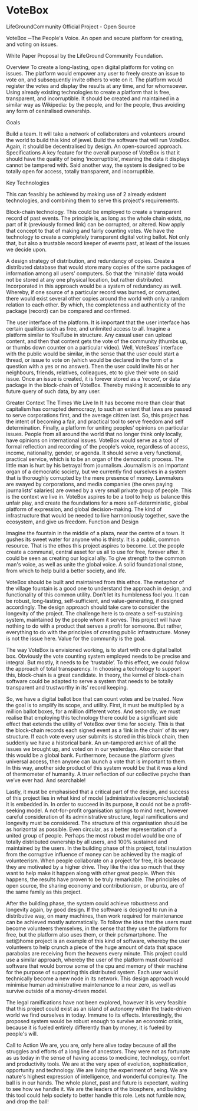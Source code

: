 # VoteBox
LifeGroundCommunity Official Project - Open Source

VoteBox
─The People's Voice.  An open and secure platform for creating, and voting on issues. 

White Paper Proposal by the LifeGround Community Foundation.

Overview
To create a long-lasting, open digital platform for voting on issues. The platform would empower any user to freely create an issue to vote on, and subsequently invite others to vote on it. The platform would register the votes and display the results at any time, and for  whomsoever.  Using already existing technologies to create a platform that is free, transparent, and incorruptible. It should be created and maintained in a similar way as Wikipedia: by the people, and for the people, thus avoiding any form of centralised ownership. 

Goals

Build a team. 
It will take a network of collaborators and volunteers around the world to build this kind of jewel.
Build the software that will run VoteBox. Again, it should be decentralised by design. An  open-sourced approach.
Specifications
A key feature for the overall purpose of VoteBox is that it should have the quality of being ‘incorruptible’, meaning the data it displays cannot be tampered with. Said another way, the system is designed to be totally open for access, totally transparent, and incorruptible. 

Key Technologies

This can feasibly be achieved by making use of 2 already existent technologies, and combining them to serve this project's requirements.

Block-chain technology. This could be employed to create a transparent record of past events. The principle is, as long as the whole chain exists, no part of it (previously formed link) can be corrupted, or altered. Now apply that concept to that of making and fairly counting votes. We have the technology to create a completely transparent digital voting ballot. Not only that, but also a trustable record keeper of events past, at least of the issues we decide upon.
 
A design strategy of distribution, and redundancy of copies. Create a distributed database that would store many copies of the same packages of information among all users’ computers. So that the ‘minable’ data would not be stored at any one physical location, but rather distributed. Incorporated in this approach would be a system of redundancy as well. Whereby, if one source of a particular record was burned, or corrupted, there would exist several other copies around the world with only a random relation to each other. By which, the completeness and authenticity of the package (record) can be compared and confirmed. 

The user interface of the platform. 
It is important that the user interface has certain qualities such as free, and unlimited access to all. Imagine a platform similar to YouTube in structure. Any casual user can upload content, and then that content gets the vote of the community (thumbs up, or thumbs down counter on a particular video). Well, VoteBoxs’ interface with the public would be similar, in the sense that the user could start a thread, or issue to vote on  (which would be declared in the form of a question with a yes or no answer). Then the user could invite his or her neighbours, friends, relatives, colleagues, etc to give their vote on said issue. Once an issue is created, it is forever stored as a ‘record’, or data package in the block-chain of VoteBox.  Thereby making it accessible to any future query of such data, by any user.
 
Greater Context
The Times We Live In
It has become more than clear that capitalism has corrupted democracy, to such an extent that laws are passed to serve corporations first, and the average citizen last. So, this project has the intent of becoming a fair, and practical tool to serve freedom and self determination. Finally, a platform for uniting peoples’ opinions on particular issues. People from all around the world that no longer think only locally,  have opinions on international issues. VoteBox would serve as a tool of formal reflection and recording of the people's voice, regardless of access, income, nationality, gender, or agenda. It should serve a very functional, practical service, which is to be an organ of the democratic process. 
The little man is hurt by his betrayal from journalism. Journalism is an important organ of a democratic society, but we currently find ourselves in a system that is thoroughly corrupted by the mere presence of money. Lawmakers are swayed by corporations, and media companies (the ones paying journalists’ salaries) are owned by a very small private group of people. This is the context we live in. VoteBox aspires to be a tool to help us balance this unfair play, and create the foundations for a more self-deterministic, global platform of expression, and global decision-making. The kind of infrastructure that would be needed to live harmoniously together, save the ecosystem, and give us freedom. 
Function and Design

Imagine the fountain in the middle of a plaza, near the centre of a town. It gushes its sweet water for anyone who is thirsty. It is a public, common resource. That is the ethos this project aspires to become. Let the people create a communal, central asset for us all to use for free, forever after. It could be seen as creating our logical ally. To give strength to the common man's voice, as well as unite the global voice. A solid foundational stone, from which to help build a better society, and life. 

VoteBox should be built and maintained from this ethos. The metaphor of the village fountain is a good one to understand the approach in design, and functionality of this common utility. Don’t let its humbleness fool you. It can be robust, long-lasting, self-sufficient, and value-generating, if designed accordingly. The design approach should take care to consider the longevity of the project. The challenge here is to create a self-sustaining system, maintained by the people whom it serves. This project will have nothing to do with a product that serves a profit for someone. But rather, everything to do with the principles of creating public infrastructure. Money is not the issue here. Value for the community is the goal.

The way VoteBox is envisioned working, is to start with one digital ballot box. Obviously the vote counting system employed needs to be precise and integral. But mostly, it needs to be ‘trustable’. To this effect, we could follow the approach of total transparency. In choosing a technology to support this, block-chain is a great candidate. In theory, the kernel of block-chain software could be adapted to serve a system that needs to be totally transparent and trustworthy in its’ record keeping. 

So, we have a digital ballot box that can count votes and be trusted. Now the goal is to amplify its scope, and utility. First, it must be multiplied by a million ballot boxes, for a million different votes.  And secondly, we must realise that employing this technology there could be a significant side effect that extends the utility of VoteBox over time for society. This is that the block-chain records each signed event as a ‘link in the chain’ of its very structure. If each vote every user submits is stored in this block chain, then suddenly we have a historical bank. An un-tampered archive of all the issues we brought up, and voted on in our yesterdays. 
Also consider that this would be a global bank. Furthermore, because the platform gives universal access, then anyone can launch a vote that is important to them. In this way, another side product of this system would be that it was a kind of thermometer of humanity. A truer reflection of our collective psyche than we’ve ever had. And searchable! 

Lastly, it must be emphasised that a critical part of the design, and success of this project lies in what kind of model (administrative/economic/societal) it is embedded in. In order to succeed in its purpose, it could not be a profit-seeking model. A not-for-profit organisation springs to mind next, however careful consideration of its administrative structure, legal ramifications and longevity must be considered. 
The structure of this organisation should be as horizontal as possible. Even circular, as a better representation of a united group of people. Perhaps the most robust model would be one of totally distributed ownership by all users, and 100% sustained and maintained by the users. In the building phase of this project, total insulation from the corruptive influence of money can be achieved by the magic of volunteerism. When people collaborate on a project for free, it is because they are motivated by a higher drive. They like the idea so much that they want to help make it happen along with other great people. When this happens, the results have proven to be truly remarkable. The principles of open source, the sharing economy and contributionism, or ubuntu, are of the same family as this project. 

After the building phase, the system could achieve robustness and longevity again, by good design. If the software is designed to run in a distributive way, on many machines, then work required for maintenance can be achieved mostly automatically.  To follow the idea that the users must become volunteers themselves, in the sense that they use the platform for free, but the platform also uses them, or their pc/smartphone. The seti@home project is an example of this kind of software, whereby the user volunteers to help crunch a piece of the huge amount of data that space parabolas are receiving from the heavens every minute. 
This project could use a similar approach, whereby the user of the platform must download software that would borrow some of the cpu and memory of their machine for the purpose of supporting this distributed system. Each user would technically become a new node in its network. This design approach would minimise human administrative maintenance to a near zero, as well as survive outside of a money-driven model. 

The legal ramifications have not been explored, however it is very feasible that this project could exist as an island of autonomy within the trade-driven world we find ourselves in today. Immune to its effects. Interestingly, the proposed system would be robust enough to survive an economic crisis, because it is fueled entirely differently than by money, it is fueled by people's will.


Call to Action
We are, you are, only here alive today because of all the struggles and efforts of a long line of ancestors. They were not as fortunate as us today in the sense of having access to medicine, technology, comfort and productivity tools.
We are at the very apex of evolution, sophistication, opportunity and technology. We are living the experiment of being. We are nature's highest expression of intelligence, and wonderful complexity. The ball is in our hands. The whole planet, past and future is expectant, waiting to see how we handle it. We are the leaders of the biosphere, and building this tool could help society to better handle this role. Lets not fumble now, and drop the ball!


